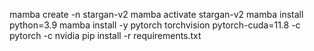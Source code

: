 mamba create -n stargan-v2
mamba activate stargan-v2
mamba install python=3.9
mamba install -y pytorch torchvision pytorch-cuda=11.8 -c pytorch -c nvidia
pip install -r requirements.txt

